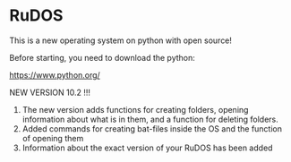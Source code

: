 # RuDOS
This is a new operating system on python with open source!

Before starting, you need to download the python:

https://www.python.org/


NEW VERSION 10.2 !!!
1. The new version adds functions for creating folders, opening information about what is in them, and a function for deleting folders.
2. Added commands for creating bat-files inside the OS and the function of opening them
3. Information about the exact version of your RuDOS has been added
